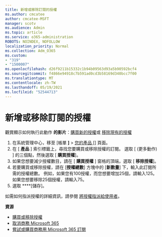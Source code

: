 ```yaml
---
title: 新增或移除訂閱的授權
ms.author: cmcatee
author: cmcatee-MSFT
manager: scotv
ms.audience: Admin
ms.topic: article
ms.service: o365-administration
ROBOTS: NOINDEX, NOFOLLOW
localization_priority: Normal
ms.collection: Adm_O365
ms.custom:
- "319"
- "1500007"
ms.openlocfilehash: d26f9211b15332c1b94b09563d93a5b90592bcf4
ms.sourcegitcommit: f4866e94918c7b591ad0cd3b58169d340bcc7f00
ms.translationtype: MT
ms.contentlocale: zh-TW
ms.lasthandoff: 05/19/2021
ms.locfileid: "52544713"
---
```

# <a name="add-or-remove-licenses-for-your-subscription"></a>新增或移除訂閱的授權

觀賞顯示如何執行此動作 **的影片**：[購買新的授權](https://go.microsoft.com/fwlink/p/?linkid=2154857)或 [移除現有的授權](https://go.microsoft.com/fwlink/p/?linkid=2154938)

1. 在系統管理中心，移至 [帳單 **]**  >  [您的產品 []](https://go.microsoft.com/fwlink/p/?linkid=842054) 頁面。
2. 在 [ **產品** ] 索引標籤上，尋找您要購買或移除授權的訂閱。 選取 [ (更多動作) ] 的三個點，然後選取 [ **購買授權**]。
3. 如果您想要減少授權數目，請在 [ **購買授權** ] 窗格的頂端，選取 [ **移除授權**]。
4. 若要購買或移除授權，請在 [**授權總數**] 方塊中的 [**新數量**] 下，輸入此訂閱所需的授權總數。 例如，如果您有100授權，而您想要增加25個，請輸入125。 如果您想要移除25個授權，請輸入75。
5. 選取 ****[儲存]。

如需如何指派授權的詳細資訊，請參閱 [將授權指派給使用者](/microsoft-365/admin/manage/assign-licenses-to-users)。

**資源**
  
- [購買或移除授權](/microsoft-365/commerce/licenses/buy-licenses)
- [取消商務 Microsoft 365](/microsoft-365/commerce/subscriptions/cancel-your-subscription)
- [嘗試或購買商務用 Microsoft 365 訂閱](/microsoft-365/commerce/try-or-buy-microsoft-365)